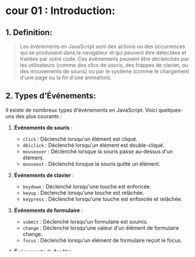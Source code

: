 # cour 01 : **Introduction:**

## 1. **Definition:**

> Les événements en JavaScript sont des actions ou des occurrences qui se produisent dans le navigateur et qui peuvent être détectées et traitées par votre code. Ces événements peuvent être déclenchés par les utilisateurs (comme des clics de souris, des frappes de clavier, ou des mouvements de souris) ou par le système (comme le chargement d'une page ou la fin d'une animation).

## 2. **Types d'Événements:**

Il existe de nombreux types d'événements en JavaScript. Voici quelques-uns des plus courants :

1. **Événements de souris** :

   - `click` : Déclenché lorsqu'un élément est cliqué.
   - `dblclick` : Déclenché lorsqu'un élément est double-cliqué.
   - `mouseover` : Déclenché lorsque la souris passe au-dessus d'un élément.
   - `mouseout` : Déclenché lorsque la souris quitte un élément.

2. **Événements de clavier** :

   - `keydown` : Déclenché lorsqu'une touche est enfoncée.
   - `keyup` : Déclenché lorsqu'une touche est relâchée.
   - `keypress` : Déclenché lorsqu'une touche est enfoncée et relâchée.

3. **Événements de formulaire** :

   - `submit` : Déclenché lorsqu'un formulaire est soumis.
   - `change` : Déclenché lorsqu'une valeur d'un élément de formulaire change.
   - `focus` : Déclenché lorsqu'un élément de formulaire reçoit le focus.

4. **Événements de fenêtre** :

   - `load` : Déclenché lorsque la page et tous ses éléments sont complètement chargés.
   - `resize` : Déclenché lorsque la taille de la fenêtre du navigateur change.
   - `scroll` : Déclenché lorsqu'il y a un défilement dans la fenêtre du navigateur.

## 3. **Gestion des Événements:**

Pour gérer les événements en JavaScript, vous devez ajouter des écouteurs d'événements aux éléments HTML. Vous pouvez le faire de plusieurs manières :

1. **Utilisation des attributs HTML** :
   Vous pouvez directement ajouter des gestionnaires d'événements dans les balises HTML en utilisant des attributs comme `onclick`, `onmouseover`, etc.

   ```html
   <button onclick="alert('Bouton cliqué!')">Cliquez-moi</button>
   ```

2. **Utilisation de la méthode `addEventListener`** :
   C'est la méthode recommandée car elle sépare le JavaScript du HTML et permet d'ajouter plusieurs gestionnaires pour le même événement.

   ```javascript
   document.getElementById("myButton").addEventListener("click", function () {
     alert("Bouton cliqué!");
   });
   ```

3. **Utilisation de propriétés d'événements** :
   Vous pouvez assigner des fonctions aux propriétés d'événements des éléments.

   ```javascript
   var myButton = document.getElementById("myButton");
   myButton.onclick = function () {
     alert("Bouton cliqué!");
   };
   ```

## 4. **Exemple Complet:**

Voici un exemple complet qui montre comment ajouter des écouteurs d'événements pour un bouton et un champ de texte :

```html
<!DOCTYPE html>
<html lang="en">
  <head>
    <meta charset="UTF-8" />
    <meta name="viewport" content="width=device-width, initial-scale=1.0" />
    <title>Gestion des Événements</title>
    <script>
      document.addEventListener("DOMContentLoaded", function () {
        var button = document.getElementById("myButton");
        var input = document.getElementById("myInput");

        button.addEventListener("click", function () {
          alert("Bouton cliqué!");
        });

        input.addEventListener("keyup", function (event) {
          console.log("Touche pressée : " + event.key);
        });
      });
    </script>
  </head>
  <body>
    <button id="myButton">Cliquez-moi</button>
    <input id="myInput" type="text" placeholder="Tapez quelque chose..." />
  </body>
</html>
```
